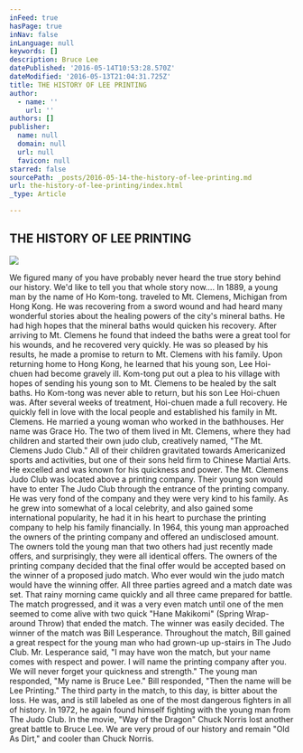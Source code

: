 ```yaml
---
inFeed: true
hasPage: true
inNav: false
inLanguage: null
keywords: []
description: Bruce Lee
datePublished: '2016-05-14T10:53:28.570Z'
dateModified: '2016-05-13T21:04:31.725Z'
title: THE HISTORY OF LEE PRINTING
author:
  - name: ''
    url: ''
authors: []
publisher:
  name: null
  domain: null
  url: null
  favicon: null
starred: false
sourcePath: _posts/2016-05-14-the-history-of-lee-printing.md
url: the-history-of-lee-printing/index.html
_type: Article

---
```

## THE HISTORY OF LEE PRINTING
![](https://the-grid-user-content.s3-us-west-2.amazonaws.com/3be14e7a-39bb-4487-bdfb-3faea3bf8065.jpg)

We figured many of you have probably never heard the true story behind our history. We'd like to tell you that whole story now.... In 1889, a young man by the name of Ho Kom-tong. traveled to Mt. Clemens, Michigan from Hong Kong. He was recovering from a sword wound and had heard many wonderful stories about the healing powers of the city's mineral baths. He had high hopes that the mineral baths would quicken his recovery. After arriving to Mt. Clemens he found that indeed the baths were a great tool for his wounds, and he recovered very quickly. He was so pleased by his results, he made a promise to return to Mt. Clemens with his family. Upon returning home to Hong Kong, he learned that his young son, Lee Hoi-chuen had become gravely ill. Kom-tong put out a plea to his village with hopes of sending his young son to Mt. Clemens to be healed by the salt baths. Ho Kom-tong was never able to return, but his son Lee Hoi-chuen was. After several weeks of treatment, Hoi-chuen made a full recovery. He quickly fell in love with the local people and established his family in Mt. Clemens. He married a young woman who worked in the bathhouses. Her name was Grace Ho. The two of them lived in Mt. Clemens, where they had children and started their own judo club, creatively named, "The Mt. Clemens Judo Club." All of their children gravitated towards Americanized sports and activities, but one of their sons held firm to Chinese Martial Arts. He excelled and was known for his quickness and power. The Mt. Clemens Judo Club was located above a printing company. Their young son would have to enter The Judo Club through the entrance of the printing company. He was very fond of the company and they were very kind to his family. As he grew into somewhat of a local celebrity, and also gained some international popularity, he had it in his heart to purchase the printing company to help his family financially. In 1964, this young man approached the owners of the printing company and offered an undisclosed amount. The owners told the young man that two others had just recently made offers, and surprisingly, they were all identical offers. The owners of the printing company decided that the final offer would be accepted based on the winner of a proposed judo match. Who ever would win the judo match would have the winning offer. All three parties agreed and a match date was set. That rainy morning came quickly and all three came prepared for battle. The match progressed, and it was a very even match until one of the men seemed to come alive with two quick "Hane Makikomi" (Spring Wrap-around Throw) that ended the match. The winner was easily decided. The winner of the match was Bill Lesperance. Throughout the match, Bill gained a great respect for the young man who had grown-up up-stairs in The Judo Club. Mr. Lesperance said, "I may have won the match, but your name comes with respect and power. I will name the printing company after you. We will never forget your quickness and strength." The young man responded, "My name is Bruce Lee." Bill responded, "Then the name will be Lee Printing." The third party in the match, to this day, is bitter about the loss. He was, and is still labeled as one of the most dangerous fighters in all of history. In 1972, he again found himself fighting with the young man from The Judo Club. In the movie, "Way of the Dragon" Chuck Norris lost another great battle to Bruce Lee. We are very proud of our history and remain "Old As Dirt," and cooler than Chuck Norris.